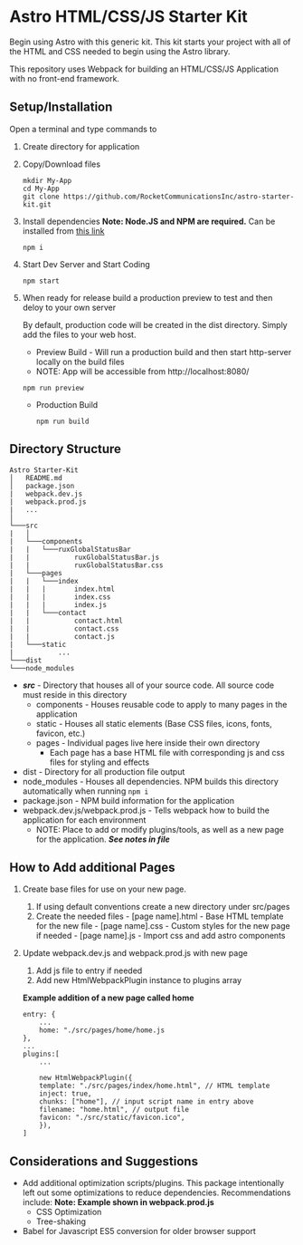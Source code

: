# Astro HTML/CSS/JS Starter Kit

Begin using Astro with this generic kit. This kit starts your project with all of the HTML and CSS needed to begin using the Astro library.

This repository uses Webpack for building an HTML/CSS/JS Application with no front-end framework.

## Setup/Installation

Open a terminal and type commands to

1. Create directory for application
2. Copy/Download files

   ```
   mkdir My-App
   cd My-App
   git clone https://github.com/RocketCommunicationsInc/astro-starter-kit.git
   ```

3. Install dependencies
   **Note: Node.JS and NPM are required.** Can be installed from [this link](https://nodejs.org/en/download/)

   ```
   npm i
   ```

4. Start Dev Server and Start Coding

   ```
   npm start
   ```

5. When ready for release build a production preview to test and then deloy to your own server

   By default, production code will be created in the dist directory. Simply add the files to your web host.

   - Preview Build - Will run a production build and then start http-server locally on the build files
   - NOTE: App will be accessible from http://localhost:8080/

   ```
   npm run preview
   ```

   - Production Build
     ```
     npm run build
     ```

## Directory Structure

```
Astro Starter-Kit
│   README.md
│   package.json
|   webpack.dev.js
|   webpack.prod.js
|   ...
│
└───src
|   │
|   └───components
|   |   └───ruxGlobalStatusBar
|   |           ruxGlobalStatusBar.js
|   |           ruxGlobalStatusBar.css
|   └───pages
|   |   └───index
|   |   |       index.html
|   |   |       index.css
|   |   |       index.js
|   |   └───contact
|   |           contact.html
|   |           contact.css
|   |           contact.js
|   └───static
|           ...
└───dist
└───node_modules
```

- **_src_** - Directory that houses all of your source code. All source code must reside in this directory
  - components - Houses reusable code to apply to many pages in the application
  - static - Houses all static elements (Base CSS files, icons, fonts, favicon, etc.)
  - pages - Individual pages live here inside their own directory
    - Each page has a base HTML file with corresponding js and css files for styling and effects
- dist - Directory for all production file output
- node_modules - Houses all dependencies. NPM builds this directory automatically when running `npm i`
- package.json - NPM build information for the application
- webpack.dev.js/webpack.prod.js - Tells webpack how to build the application for each environment
  - NOTE: Place to add or modify plugins/tools, as well as a new page for the application. **_See notes in file_**

## How to Add additional Pages

1. Create base files for use on your new page.

   1. If using default conventions create a new directory under src/pages
   2. Create the needed files - [page name].html - Base HTML template for the new file - [page name].css - Custom styles for the new page if needed - [page name].js - Import css and add astro components

2. Update webpack.dev.js and webpack.prod.js with new page

   1. Add js file to entry if needed
   2. Add new HtmlWebpackPlugin instance to plugins array

   **Example addition of a new page called home**

   ```
   entry: {
       ...
       home: "./src/pages/home/home.js
   },
   ...
   plugins:[
       ...

       new HtmlWebpackPlugin({
       template: "./src/pages/index/home.html", // HTML template
       inject: true,
       chunks: ["home"], // input script name in entry above
       filename: "home.html", // output file
       favicon: "./src/static/favicon.ico",
       }),
   ]

   ```

## Considerations and Suggestions

- Add additional optimization scripts/plugins. This package intentionally left out some optimizations to reduce dependencies. Recommendations include:
  **Note: Example shown in webpack.prod.js**
  - CSS Optimization
  - Tree-shaking
- Babel for Javascript ES5 conversion for older browser support
